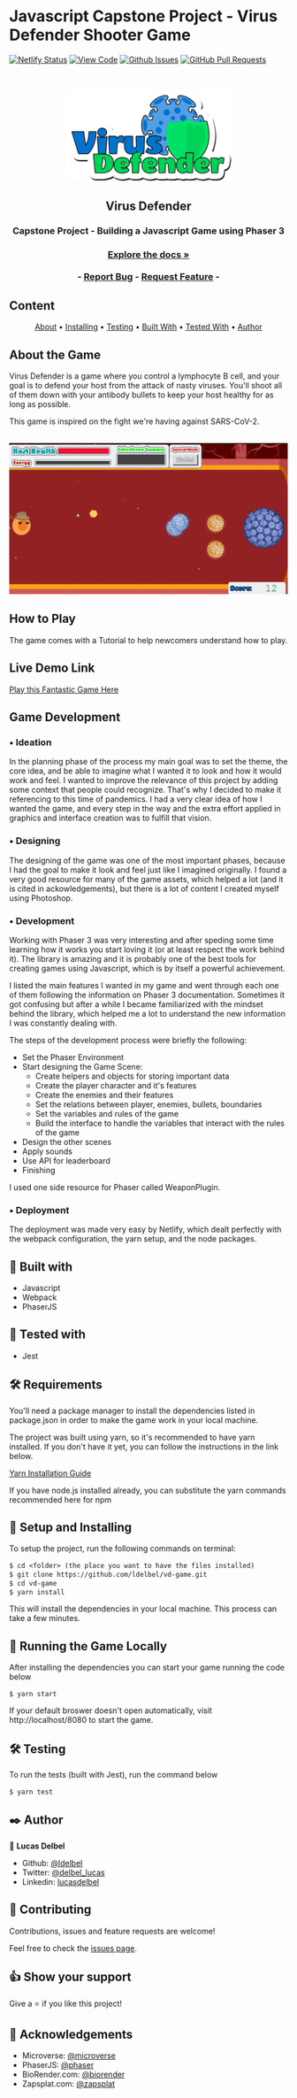 # Javascript Capstone Project - Virus Defender Shooter Game

[![Netlify Status](https://api.netlify.com/api/v1/badges/88e4fe65-f294-4db5-ba6b-740000ddb1fa/deploy-status)](https://app.netlify.com/sites/virus-defender/deploys)
[![View Code](https://img.shields.io/badge/View%20-Code-green)]()
[![Github Issues](https://img.shields.io/badge/GitHub-Issues-orange)]()
[![GitHub Pull Requests](https://img.shields.io/badge/GitHub-Pull%20Requests-blue)]()

<br />
<p align="center">
  <a href="https://github.com/ldelbel/vd-game">
    <img src="assets/logo.png" alt="Logo" width="300">
  </a>

  <h2 align="center">Virus Defender</h2>

  <h3 align="center">Capstone Project - Building a Javascript Game using Phaser 3<h3>
  <p align="center">
    <a href="https://github.com/ldelbel/vd-game"><strong>Explore the docs »</strong></a>
    <br />
    <br />
    -
    <a href="https://github.com/ldelbel/vd-game/issues">Report Bug</a>
    -
    <a href="https://github.com/ldelbel/vd-game/pulls">Request Feature</a>
    -
  </p>
</p>
    
## Content

<p align="center">
  <a href="#about">About</a> •
  <a href="#ins">Installing</a> •
  <a href="#testing">Testing</a> •
  <a href="#with">Built With</a> •
  <a href="#tested">Tested With</a> •
  <a href="#author">Author</a>
</p>

## About the Game <a name = "about"></a>
 
Virus Defender is a game where you control a lymphocyte B cell, and your goal is to defend your host from the attack of nasty viruses. You'll shoot all of them down with your antibody bullets to keep your host healthy for as long as possible.  

This game is inspired on the fight we're having against SARS-CoV-2.

&nbsp;&nbsp;&nbsp;&nbsp;&nbsp;&nbsp;&nbsp;&nbsp;&nbsp;&nbsp;&nbsp;&nbsp;&nbsp;&nbsp;&nbsp;&nbsp;&nbsp;&nbsp;&nbsp;&nbsp;&nbsp;&nbsp;&nbsp;&nbsp;&nbsp;&nbsp;&nbsp;&nbsp;&nbsp;&nbsp;&nbsp; ![screenshot](screenshot.gif) 


## How to Play <a name = "ldl"></a>

The game comes with a Tutorial to help newcomers understand how to play.

## Live Demo Link <a name = "ldl"></a>

[Play this Fantastic Game Here](https://virus-defender.netlify.app/)

## Game Development

### • Ideation
  
In the planning phase of the process my main goal was to set the theme, the core idea, and be able to imagine what I wanted it to look and how it would work and feel. I wanted to improve the relevance of this project by adding some context that people could recognize. That's why I decided to make it referencing to this time of pandemics. I had a very clear idea of how I wanted the game, and every step in the way and the extra effort applied in graphics and interface creation was to fulfill that vision.

### • Designing

The designing of the game was one of the most important phases, because I had the goal to make it look and feel just like I imagined originally. I found a very good resource for many of the game assets, which helped a lot (and it is cited in ackowledgements), but there is a lot of content I created myself using Photoshop.

### • Development

Working with Phaser 3 was very interesting and after speding some time learning how it works you start loving it (or at least respect the work behind it). The library is amazing and it is probably one of the best tools for creating games using Javascript, which is by itself a powerful achievement. 

I listed the main features I wanted in my game and went through each one of them following the information on Phaser 3 documentation. Sometimes it got confusing but after a while I became familiarized with the mindset behind the library, which helped me a lot to understand the new information I was constantly dealing with.

The steps of the development process were briefly the following:

- Set the Phaser Environment
- Start designing the Game Scene:
  - Create helpers and objects for storing important data
  - Create the player character and it's features
  - Create the enemies and their features
  - Set the relations between player, enemies, bullets, boundaries
  - Set the variables and rules of the game
  - Build the interface to handle the variables that interact with the rules of the game
- Design the other scenes
- Apply sounds
- Use API for leaderboard
- Finishing

I used one side resource for Phaser called WeaponPlugin. 

### • Deployment

The deployment was made very easy by Netlify, which dealt perfectly with the webpack configuration, the yarn setup, and the node packages.


## 🔧 Built with <a name = "with"></a>

- Javascript
- Webpack
- PhaserJS

## 🔧 Tested with <a name = "tested"></a>

- Jest

## 🛠 Requirements <a name = "req"></a>

You'll need a package manager to install the dependencies listed in package.json in order to make the game work in your local machine.

The project was built using yarn, so it's recommended to have yarn installed. If you don't have it yet, you can follow the instructions in the link below.

[Yarn Installation Guide](https://classic.yarnpkg.com/en/docs/install/#debian-stable)

If you have node.js installed already, you can substitute the yarn commands recommended here for npm

## 🔨 Setup and Installing <a name = "ins"></a>

To setup the project, run the following commands on terminal:

```
$ cd <folder> (the place you want to have the files installed)
$ git clone https://github.com/ldelbel/vd-game.git
$ cd vd-game
$ yarn install

```

This will install the dependencies in your local machine. This process can take a few minutes.

## 🔨 Running the Game Locally

After installing the dependencies you can start your game running the code below

```
$ yarn start

```
If your default broswer doesn't open automatically, visit http://localhost/8080 to start the game.


## 🛠 Testing <a name = "testing"></a>

To run the tests (built with Jest), run the command below

```
$ yarn test

```

## ✒️ Author <a name = "author"></a>

👤 **Lucas Delbel**

- Github: [@ldelbel](https://github.com/ldelbel)
- Twitter: [@delbel_lucas](https://twitter.com/delbel_lucas)
- Linkedin: [lucasdelbel](https://www.linkedin.com/in/lucasdelbel/)

## 🤝 Contributing

Contributions, issues and feature requests are welcome!

Feel free to check the [issues page]().

## 👍 Show your support

Give a ⭐️ if you like this project!

## :clap: Acknowledgements

- Microverse: [@microverse](https://www.microverse.org/)
- PhaserJS: [@phaser](https://www.microverse.org/)
- BioRender.com: [@biorender](https://www.microverse.org/)
- Zapsplat.com: [@zapsplat](https://www.microverse.org/)

